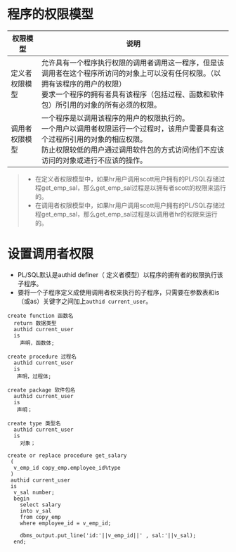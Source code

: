 # 程序的权限模型

| 权限模型       | 说明                                                         |
| -------------- | ------------------------------------------------------------ |
| 定义者权限模型 | 允许具有一个程序执行权限的调用者调用这一程序，但是该调用者在这个程序所访问的对象上可以没有任何权限。（以拥有该程序的用户的权限）<br />要求一个程序的拥有者具有该程序（包括过程、函数和软件包）所引用的对象的所有必须的权限。 |
| 调用者权限模型 | 一个程序是以调用该程序的用户的权限执行的。<br />一个用户以调用者权限运行一个过程时，该用户需要具有这个过程所引用的对象的相应权限。<br />防止权限较低的用户通过调用软件包的方式访问他们不应该访问的对象或进行不应该的操作。 |

> - 在定义者权限模型中，如果hr用户调用scott用户拥有的PL/SQL存储过程get\_emp\_sal，那么get\_emp\_sal过程是以拥有者scott的权限来运行的。
> - 在调用者权限模型中，如果hr用户调用scott用户拥有的PL/SQL存储过程get\_emp\_sal，那么get\_emp\_sal过程是以调用者hr的权限来运行的。

# 设置调用者权限

- PL/SQL默认是authid definer（ 定义者模型）以程序的拥有者的权限执行该子程序。
- 要将一个子程序定义成使用调用者权来执行的子程序，只需要在参数表和is（或as）关键字之间加上`authid current_user`。

```plsql
create function 函数名 
  return 数据类型 
  authid current_user
  is
    声明，函数体;

create procedure 过程名 
  authid current_user
  is
   声明，过程体;

create package 软件包名
  authid current_user
  is
   声明；

create type 类型名 
  authid current_user
  is 
    对象；
```

```plsql
create or replace procedure get_salary
 (
  v_emp_id copy_emp.employee_id%type
 )
 authid current_user
 is
  v_sal number;
  begin
    select salary
    into v_sal
    from copy_emp
    where employee_id = v_emp_id;
    
    dbms_output.put_line('id:'||v_emp_id||' , sal:'||v_sal);
  end;
```
